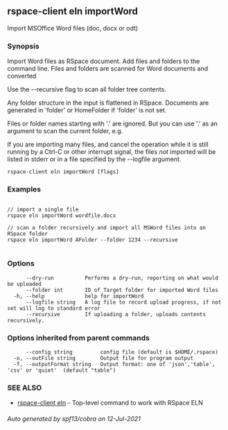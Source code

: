 ## rspace-client eln importWord

Import MSOffice Word files (doc, docx or odt)

### Synopsis

 Import Word files as RSpace document. Add files and folders to the command line. 
Files and folders are scanned for Word documents and converted

Use the --recursive flag to scan all folder tree contents.

Any folder structure in the input is flattened in RSpace. 
Documents are generated in 'folder' or HomeFolder if 'folder' is not set.

Files or folder names starting with '.' are ignored. But you can use '.' as an argument
to scan the current folder, e.g.

If you are importing many files, and cancel the operation while it is still running by a Ctrl-C
or other interrupt signal, the files *not* imported will be listed in stderr or in a file
specified by the --logfile argument.
	

```
rspace-client eln importWord [flags]
```

### Examples

```

// import a single file
rspace eln importWord wordfile.docx

// scan a folder recursively and import all MSWord files into an RSpace folder
rspace eln importWord AFolder --folder 1234 --recursive
	
```

### Options

```
      --dry-run          Performs a dry-run, reporting on what would be uploaded
      --folder int       ID of Target folder for imported Word files
  -h, --help             help for importWord
      --logfile string   A log file to record upload progress, if not set will log to standard error
      --recursive        If uploading a folder, uploads contents recursively.
```

### Options inherited from parent commands

```
      --config string         config file (default is $HOME/.rspace)
  -o, --outFile string        Output file for program output
  -f, --outputFormat string   Output format: one of 'json','table', 'csv' or 'quiet'  (default "table")
```

### SEE ALSO

* [rspace-client eln](rspace-client_eln.md)	 - Top-level command to work with RSpace ELN

###### Auto generated by spf13/cobra on 12-Jul-2021
